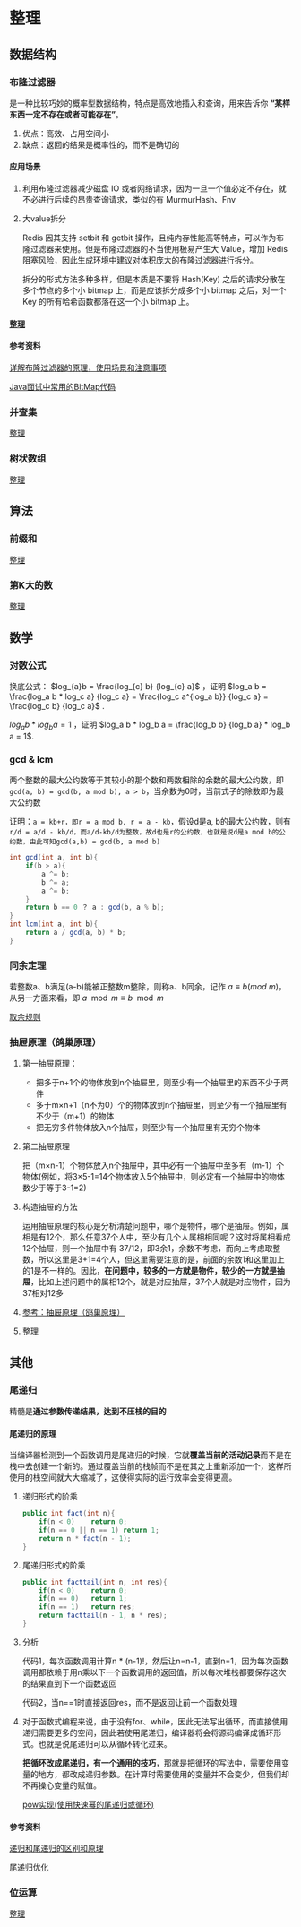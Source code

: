 # 整理

## 数据结构

### 布隆过滤器

是一种比较巧妙的概率型数据结构，特点是高效地插入和查询，用来告诉你 **“某样东西一定不存在或者可能存在”**。

1. 优点：高效、占用空间小
2. 缺点：返回的结果是概率性的，而不是确切的

#### 应用场景

1. 利用布隆过滤器减少磁盘 IO 或者网络请求，因为一旦一个值必定不存在，就不必进行后续的昂贵查询请求，类似的有 MurmurHash、Fnv 

2. 大value拆分

   Redis 因其支持 setbit 和 getbit 操作，且纯内存性能高等特点，可以作为布隆过滤器来使用。但是布隆过滤器的不当使用极易产生大 Value，增加 Redis 阻塞风险，因此生成环境中建议对体积庞大的布隆过滤器进行拆分。

   拆分的形式方法多种多样，但是本质是不要将 Hash(Key) 之后的请求分散在多个节点的多个小 bitmap 上，而是应该拆分成多个小 bitmap 之后，对一个 Key 的所有哈希函数都落在这一个小 bitmap 上。

#### [整理](数据结构和算法/BitMap.md)

#### 参考资料

[详解布隆过滤器的原理，使用场景和注意事项](<https://zhuanlan.zhihu.com/p/43263751>)

[Java面试中常用的BitMap代码](<https://www.jianshu.com/p/9e7f8f33a61a>)

### 并查集

[整理](数据结构和算法/并查集.md)

### 树状数组

[整理](数据结构和算法/树状数组.md)

## 算法

### 前缀和

[整理](数据结构和算法/前缀和.md)

### 第K大的数

[整理](数据结构和算法/第K大的数.md)

## 数学

### 对数公式

换底公式： $log_{a}b = \frac{log_{c} b} {log_{c} a}$ ，证明 $log_a b = \frac{log_a b * log_c a} {log_c a} = \frac{log_c a^{log_a b}} {log_c a} = \frac{log_c b} {log_c a}$ . 

$log_{a}b * log_{b}a = 1$ ，证明 $log_a b * log_b a = \frac{log_b b} {log_b a} * log_b a = 1$. 

### gcd & lcm

两个整数的最大公约数等于其较小的那个数和两数相除的余数的最大公约数，即`gcd(a, b) = gcd(b, a mod b), a > b`，当余数为0时，当前式子的除数即为最大公约数

证明：`a = kb+r，即r = a mod b, r = a - kb`，假设d是a, b的最大公约数，则有`r/d = a/d - kb/d，而a/d-kb/d为整数，故d也是r的公约数，也就是说d是a mod b的公约数，由此可知gcd(a,b) = gcd(b, a mod b)`

```java
int gcd(int a, int b){
    if(b > a){
        a ^= b;
        b ^= a;
        a ^= b;
    }
    return b == 0 ？ a : gcd(b, a % b);
}
int lcm(int a, int b){
    return a / gcd(a, b) * b;
}
```

### 同余定理

若整数a、b满足(a-b)能被正整数m整除，则称a、b同余，记作 $a \equiv b (mod\ m)$，从另一方面来看，即 $a \mod m \equiv b \mod m$ 

[取余规则](#数学/取余规则.md)

### 抽屉原理（鸽巢原理）

1. 第一抽屉原理：

   - 把多于n+1个的物体放到n个抽屉里，则至少有一个抽屉里的东西不少于两件
   - 多于m×n+1（n不为0）个的物体放到n个抽屉里，则至少有一个抽屉里有不少于（m+1）的物体
   - 把无穷多件物体放入n个抽屉，则至少有一个抽屉里有无穷个物体

2. 第二抽屉原理

   把（m×n-1）个物体放入n个抽屉中，其中必有一个抽屉中至多有（m-1）个物体(例如，将3×5-1=14个物体放入5个抽屉中，则必定有一个抽屉中的物体数少于等于3-1=2)

3. 构造抽屉的方法

   运用抽屉原理的核心是分析清楚问题中，哪个是物件，哪个是抽屉。例如，属相是有12个，那么任意37个人中，至少有几个人属相相同呢？这时将属相看成12个抽屉，则一个抽屉中有 37/12，即3余1，余数不考虑，而向上考虑取整数，所以这里是3+1=4个人，但这里需要注意的是，前面的余数1和这里加上的1是不一样的。因此，**在问题中，较多的一方就是物件，较少的一方就是抽屉**，比如上述问题中的属相12个，就是对应抽屉，37个人就是对应物件，因为37相对12多

4. [参考：抽屉原理（鸽巢原理）](https://blog.csdn.net/Destinymiao/article/details/81392751)

5. [整理](数据结构和算法/抽屉原理.md)



## 其他

### 尾递归

精髓是**通过参数传递结果，达到不压栈的目的**

#### 尾递归的原理

当编译器检测到一个函数调用是尾递归的时候，它就**覆盖当前的活动记录**而不是在栈中去创建一个新的。通过覆盖当前的栈帧而不是在其之上重新添加一个，这样所使用的栈空间就大大缩减了，这使得实际的运行效率会变得更高。

1. 递归形式的阶乘

   ```java
   public int fact(int n){
       if(n < 0)	return 0;
       if(n == 0 || n == 1)	return 1;
       return n * fact(n - 1);
   }
   ```

2. 尾递归形式的阶乘

   ```java
   public int facttail(int n, int res){
       if(n < 0)	return 0;
       if(n == 0)	return 1;
       if(n == 1)	return res;
       return facttail(n - 1, n * res);
   }
   ```

3. 分析

   代码1，每次函数调用计算n \* (n-1)!，然后让n=n-1，直到n=1，因为每次函数调用都依赖于用n乘以下一个函数调用的返回值，所以每次堆栈都要保存这次的结果直到下一个函数返回

   代码2，当n==1时直接返回res，而不是返回让前一个函数处理

4. 对于函数式编程来说，由于没有for、while，因此无法写出循环，而直接使用递归需要更多的空间，因此若使用尾递归，编译器将会将源码编译成循环形式。也就是说尾递归可以从循环转化过来。

   **把循环改成尾递归，有一个通用的技巧**，那就是把循环的写法中，需要使用变量的地方，都改成递归参数。在计算时需要使用的变量并不会变少，但我们却不再操心变量的赋值。

   [pow实现(使用快速幂的尾递归或循环)](<https://leetcode-cn.com/problems/powx-n/>)

#### 参考资料

[递归和尾递归的区别和原理](https://blog.csdn.net/zcyzsy/article/details/77151709)

[尾递归优化](<https://zhuanlan.zhihu.com/p/24305359>)

### 位运算

[整理](数据结构和算法/位运算.md)

